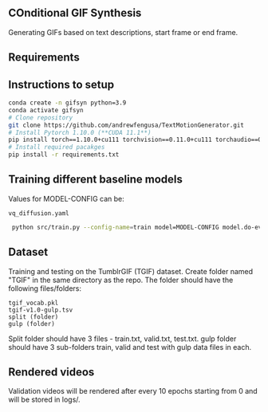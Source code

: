 ## COnditional GIF Synthesis

Generating GIFs based on text descriptions, start frame or end frame.

## Requirements

## Instructions to setup

```bash
conda create -n gifsyn python=3.9
conda activate gifsyn
# Clone repository
git clone https://github.com/andrewfengusa/TextMotionGenerator.git
# Install Pytorch 1.10.0 (**CUDA 11.1**)
pip install torch==1.10.0+cu111 torchvision==0.11.0+cu111 torchaudio==0.10.0 -f https://download.pytorch.org/whl/torch_stable.html
# Install required pacakges
pip install -r requirements.txt
```

## Training different baseline models
Values for MODEL-CONFIG can be:

```list
vq_diffusion.yaml
```
```bash
 python src/train.py --config-name=train model=MODEL-CONFIG model.do-evaluations=false trainer.devices=[1] trainer.max_epochs=500
 ```
## Dataset
Training and testing on the TumblrGIF (TGIF) dataset. Create folder named "TGIF" in the same directory as the repo. The folder should have the following files/folders:

```list
tgif_vocab.pkl
tgif-v1.0-gulp.tsv
split (folder)
gulp (folder)
```
Split folder should have 3 files - train.txt, valid.txt, test.txt. gulp folder should have 3 sub-folders train, valid and test with gulp data files in each.

## Rendered videos
Validation videos will be rendered after every 10 epochs starting from 0 and will be stored in logs/.